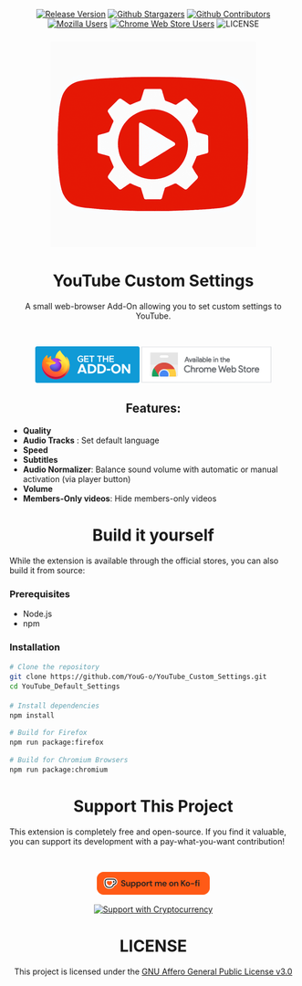 <div align='center'>

  [![Release Version](https://img.shields.io/github/v/release/YouG-o/YouTube_Custom_Settings?style=flat&logo=github&color=2ea44f)](https://github.com/YouG-o/YouTube_Custom_Settings/releases/latest)
  [![Github Stargazers](https://img.shields.io/github/stars/YouG-o/YouTube_Custom_Settings?style=flat&logo=github&color=f9d71c)](https://github.com/YouG-o/YouTube_Custom_Settings/stargazers)
  [![Github Contributors](https://img.shields.io/github/contributors/YouG-o/YouTube_Custom_Settings?style=flat&logo=github&color=blue)](https://github.com/YouG-o/YouTube_Custom_Settings/graphs/contributors)
  [![Mozilla Users](https://img.shields.io/amo/users/youtube-default-settings?label=&style=flat&logo=firefox-browser&logoColor=white&color=ff7139)](https://addons.mozilla.org/firefox/addon/youtube-custom-settings/)
  [![Chrome Web Store Users](https://img.shields.io/chrome-web-store/users/dgbmcgmjlphkgepbmjlhohabmhlhhchn?label=&style=flat&logo=google-chrome&logoColor=white&color=4285F4)](https://chromewebstore.google.com/detail/dgbmcgmjlphkgepbmjlhohabmhlhhchn)
  ![LICENSE](https://img.shields.io/github/license/YouG-o/YouTube_Custom_Settings?label=&style=flat&logo=license&logoColor=white&color=3da639)

</div>

###

<div align="center">

  ![Add-On icon](./assets/images/icon.png)

  ###

  # YouTube Custom Settings

  A small web-browser Add-On allowing you to set custom settings to YouTube.

  <br>

  [![Available on Mozzila](./assets/images/firefox.png)](https://addons.mozilla.org/firefox/addon/youtube-custom-settings/)
  [![Available on Chrome Web Store](./assets/images/chrome.png)](https://chromewebstore.google.com/detail/dgbmcgmjlphkgepbmjlhohabmhlhhchn)


</div>


###

<div align="center">

  ## Features:

</div>
  
  - **Quality**
  - **Audio Tracks** : Set default language
  - **Speed**
  - **Subtitles**
  - **Audio Normalizer**: Balance sound volume with automatic or manual activation (via player button)
  - **Volume**
  - **Members-Only videos**: Hide members-only videos


###


<div align="center">
  
  # Build it yourself

</div>

  While the extension is available through the official stores, you can also build it from source:

  ### Prerequisites
  - Node.js
  - npm

  ### Installation
  ```bash
  # Clone the repository
  git clone https://github.com/YouG-o/YouTube_Custom_Settings.git
  cd YouTube_Default_Settings

  # Install dependencies
  npm install
  ```

  ```bash
  # Build for Firefox
  npm run package:firefox
  ```

  ```bash
  # Build for Chromium Browsers
  npm run package:chromium
  ```


###

<div align="center">
  
  # Support This Project

</div>  

This extension is completely free and open-source. If you find it valuable, you can support its development with a pay-what-you-want contribution!

<br>

<div align="center">

  [![Support me on Ko-Fi](./assets/images/support_me_on_kofi.png)](https://ko-fi.com/yougo)
    
  [![Support with Cryptocurrency](https://img.shields.io/badge/Support-Cryptocurrency-8256D0?style=for-the-badge&logo=bitcoin&logoColor=white)](https://youtube-no-translation.vercel.app/?donate=crypto)

</div>

###

<div align="center">

  # LICENSE


This project is licensed under the [GNU Affero General Public License v3.0](LICENSE)

</div>